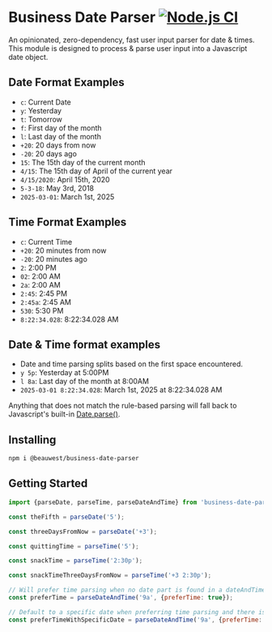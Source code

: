 # Business Date Parser [![Node.js CI](https://github.com/beauwest/business-date-parser/workflows/Node.js%20CI/badge.svg)](https://github.com/beauwest/business-date-parser/actions)

An opinionated, zero-dependency, fast user input parser for date & times. This module is designed to process & parse user input into a Javascript date object.

## Date Format Examples

- `c`: Current Date
- `y`: Yesterday
- `t`: Tomorrow
- `f`: First day of the month
- `l`: Last day of the month
- `+20`: 20 days from now
- `-20`: 20 days ago
- `15`: The 15th day of the current month
- `4/15`: The 15th day of April of the current year
- `4/15/2020`: April 15th, 2020
- `5-3-18`: May 3rd, 2018
- `2025-03-01`: March 1st, 2025

## Time Format Examples

- `c`: Current Time
- `+20`: 20 minutes from now
- `-20`: 20 minutes ago
- `2`: 2:00 PM
- `02`: 2:00 AM
- `2a`: 2:00 AM
- `2:45`: 2:45 PM
- `2:45a`: 2:45 AM
- `530`: 5:30 PM
- `8:22:34.028`: 8:22:34.028 AM

## Date & Time format examples
- Date and time parsing splits based on the first space encountered.
- `y 5p`: Yesterday at 5:00PM
- `l 8a`: Last day of the month at 8:00AM
- `2025-03-01 8:22:34.028`: March 1st, 2025 at 8:22:34.028 AM

Anything that does not match the rule-based parsing will fall back to Javascript's
built-in [Date.parse()](https://developer.mozilla.org/en-US/docs/Web/JavaScript/Reference/Global_Objects/Date/parse).

## Installing
```bash
npm i @beauwest/business-date-parser
```

## Getting Started

```javascript
import {parseDate, parseTime, parseDateAndTime} from 'business-date-parser';

const theFifth = parseDate('5');

const threeDaysFromNow = parseDate('+3');

const quittingTime = parseTime('5');

const snackTime = parseTime('2:30p');

const snackTimeThreeDaysFromNow = parseTime('+3 2:30p');

// Will prefer time parsing when no date part is found in a dateAndTime string
const preferTime = parseDateAndTime('9a', {preferTime: true});

// Default to a specific date when preferring time parsing and there is no date part.
const preferTimeWithSpecificDate = parseDateAndTime('9a', {preferTime: true, defaultDate: '2025-03-01'});
```
